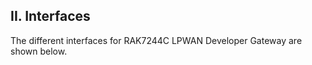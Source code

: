 ## II. Interfaces

The different interfaces for RAK7244C LPWAN Developer Gateway are shown below.

<rk-img
  src="/assets/images/datasheet/rak7244c/interfaces/upvzcrs6wk7nvrbct78z.jpg"
  width="100%"
  figure-number="3"
  caption="Side Interface I"
/>

<rk-img
  src="/assets/images/datasheet/rak7244c/interfaces/hjssww9t6sskpydh6t1z.jpg"
  width="100%"
  figure-number="4"
  caption="Side Interface II"
/>

<rk-img
  src="/assets/images/datasheet/rak7244c/interfaces/vfswy5hirl21cyc3bftt.png"
  width="100%"
  figure-number="5"
  caption="Back interface"
/>
